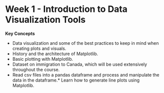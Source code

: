# Week 1 - Introduction to Data Visualization Tools

**Key Concepts**

* Data visualization and some of the best practices to keep in mind when creating plots and visuals.
* History and the architecture of Matplotlib.
* Basic plotting with Matplotlib.
* Dataset on immigration to Canada, which will be used extensively throughout the course.
* Read csv files into a pandas dataframe and process and manipulate the data in the dataframe.* Learn how to generate line plots using Matplotlib.
